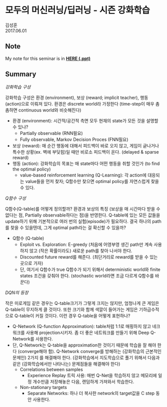 # 모두의 머신러닝/딥러닝 - 시즌 강화학습

김성훈 <br>
2017.06.01

## Note
My note for this seminar is in [**HERE (.ppt)**](https://1drv.ms/p/s!AllPqyV9kKUrgm0lFq13AmTUuL5X)

## Summary
_강화학습 구성_

강화학습 구성은 환경 (environment), 보상 (reward; implicit teacher), 행동 (action)으로 이뤄져 있다. 환경은 discrete world라 가정한다 (time-step이 매우 촘촘하면 continuous world와 비슷해진다)
* 환경 (environment): 시간적/공간적 측면 모두 현재의 state가 모든 것을 설명할 수 있나?
   * Partially observable (RNN필요)
   * Fully observable, Markov Decision Proces (FNN필요)
* 보상 (reward): 매 순간 행동에 대해서 피드백이 바로 오지 않고, 게임이 긑나거나 특수한 상황(ex. 벽에 부딪힘)일 때만 비로소 피드백이 온다. (delayed & sparse reward)
* 행동 (action): 강화학습의 목표는 매 state마다 어떤 행동을 취할 것인가 (to find the optimal policy)
   * value-based reinforcement learning (Q-Learning): 각 action에 대응되는 value들을 먼저 찾자; Q함수만 찾으면 optimal policy를 자연스럽게 찾을 수 있다.

_Q함수 구성_

Q함수(Q-table)를 어떻게 정의할까? 환경과 보상의 특징 (보상을 매 시간마다 받을 수 없다는 점, Partially observable하다는 점)을 반영한다. Q-table에 있는 모든 값들을 update하기 위해 기본적으로 여러 번의 실험(episode)가 필요하다. 결국 하나의 path를 찾을 수 있을텐데, 그게 optimal path라는 걸 확신할 수 있을까?
* Q함수 (Q-table)
   * Exploit vs. Exploration: E-greedy (처음에 어영부영 생긴 path만 계속 사용하지 않고 (작은 확률이라도) 새로운 path를 찾아 나서야 한다.
   * Discounted future reward를 해준다. (최단거리로 reward를 받을 수 있는 곳으로 가자)
   * 단, 여기서 Q함수가 true Q함수가 되기 위해서 deterministic world와 finite states 조건을 갖춰야 한다. (stochastic world라면 조금 다르게 Q함수를 바꾼다)

_DQN의 등장_

작은 미로게임 같은 경우는 Q-table크기가 그렇게 크지는 않지만, 엄청나게 큰 게임은 Q-table이 무지하게 클 것이다. 또한 크기와 함께 색깔이 들어가는 게임은 기하급수적으로 Q-table이 커질 것이다. 이런 경우 Q-table을 어떻게 표현하나?
* Q-Network (Q-function Approximation): table처럼 1:1로 매핑하지 않고 네크워크를 사용해 projection시키자. 좀 더 좋은 네트워크를 만들기 위해 Deep Q-Network를 사용한다.
* 단, Q-Network는 Q-table을 approximation한 것이기 때문에 학습을 잘 해야 한다 (converge해야 함). Q-Network converge를 방해하는 (강화학습의 근본적인 문제인) 2가지 를 해결해야 한다. (강화학습에서 지도학습으로 풀기 위해서 다음과 같은 (강화학습에서만 나타나는) 문제점들을 해결해야 한다)
   * Correlations between samples
      * Experience Replay 트릭 사용: 매번 Q-Net을 학습하지 않고 메모리에 일정 개수만큼 저장해놓은 다음, 랜덤하게 가져와서 학습한다.
   * Non-stationary targets
      * Separate Networks: 하나 더 복사한 network의 target값을 C step 동안 사용한다. 




